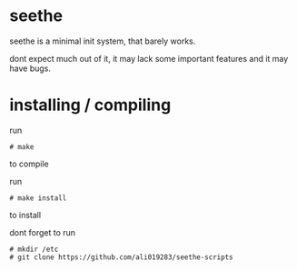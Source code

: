 # seethe
seethe is a minimal init system, that barely works.

dont expect much out of it, it may lack some important features and it may have bugs.

# installing / compiling
run 
```
# make
```
to compile

run 
```
# make install
```
to install

dont forget to run 
```
# mkdir /etc
# git clone https://github.com/ali019283/seethe-scripts
```
